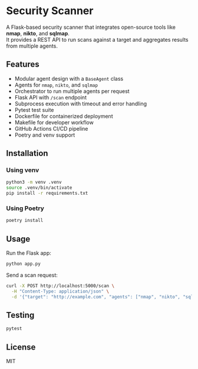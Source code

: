 # Security Scanner

A Flask-based security scanner that integrates open-source tools like **nmap**, **nikto**, and **sqlmap**.  
It provides a REST API to run scans against a target and aggregates results from multiple agents.

## Features
- Modular agent design with a `BaseAgent` class
- Agents for `nmap`, `nikto`, and `sqlmap`
- Orchestrator to run multiple agents per request
- Flask API with `/scan` endpoint
- Subprocess execution with timeout and error handling
- Pytest test suite
- Dockerfile for containerized deployment
- Makefile for developer workflow
- GitHub Actions CI/CD pipeline
- Poetry and venv support

## Installation

### Using venv
```bash
python3 -m venv .venv
source .venv/bin/activate
pip install -r requirements.txt
```

### Using Poetry
```bash
poetry install
```

## Usage
Run the Flask app:
```bash
python app.py
```

Send a scan request:
```bash
curl -X POST http://localhost:5000/scan \
  -H "Content-Type: application/json" \
  -d '{"target": "http://example.com", "agents": ["nmap", "nikto", "sqlmap"]}'
```

## Testing
```bash
pytest
```

## License
MIT
